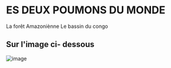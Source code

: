 # ES DEUX POUMONS DU MONDE 

La forêt Amazoniènne 
Le bassin du congo 

## Sur l'image ci- dessous 

![image](D:/Exo_GIT/WWFLUNGS.jpg)


